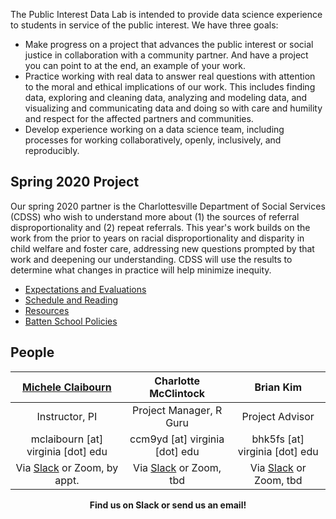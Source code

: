 The Public Interest Data Lab is intended to provide data science experience to students in service of the public interest. We have three goals:

* Make progress on a project that advances the public interest or social justice in collaboration with a community partner. And have a project you can point to at the end, an example of your work.
* Practice working with real data to answer real questions with attention to the moral and ethical implications of our work. This includes finding data, exploring and cleaning data, analyzing and modeling data, and visualizing and communicating data and doing so with care and humility and respect for the affected partners and communities.
* Develop experience working on a data science team, including processes for working collaboratively, openly, inclusively, and reproducibly.
 
## Spring 2020 Project
Our spring 2020 partner is the Charlottesville Department of Social Services (CDSS) who wish to understand more about (1) the sources of referral disproportionality and (2) repeat referrals. This year's work builds on the work from the prior to years on racial disproportionality and disparity in child welfare and foster care, addressing new questions prompted by that work and deepening our understanding. CDSS will use the results to determine what changes in practice will help minimize inequity.

* [Expectations and Evaluations](expectations.html)
* [Schedule and Reading](schedule.html)
* [Resources](resources.html)
* [Batten School Policies](batten-policies.html)

## People

| [Michele Claibourn](https://data.library.virginia.edu/michele-claibourn/) | Charlotte McClintock | Brian Kim |
| :---: | :---: | :---: |
| Instructor, PI | Project Manager, R Guru | Project Advisor |
| mclaibourn [at] virginia [dot] edu | ccm9yd [at] virginia [dot] edu | bhk5fs [at] virginia [dot] edu |
| Via [Slack](publicinterestdatas20.slack.com) or Zoom, by appt. | Via [Slack](publicinterestdatas20.slack.com) or Zoom, tbd | Via [Slack](publicinterestdatas20.slack.com) or Zoom, tbd |

<p align="center">
  <b>Find us on Slack or send us an email!</b>
</p>

